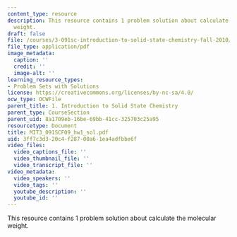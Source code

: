 ```yaml
---
content_type: resource
description: This resource contains 1 problem solution about calculate the molecular
  weight.
draft: false
file: /courses/3-091sc-introduction-to-solid-state-chemistry-fall-2010/3ff7c3d320c4f28700a61ea4adfbbe6f_MIT3_091SCF09_hw1_sol.pdf
file_type: application/pdf
image_metadata:
  caption: ''
  credit: ''
  image-alt: ''
learning_resource_types:
- Problem Sets with Solutions
license: https://creativecommons.org/licenses/by-nc-sa/4.0/
ocw_type: OCWFile
parent_title: 1. Introduction to Solid State Chemistry
parent_type: CourseSection
parent_uid: 8a1709eb-16be-69bb-41cc-325703c25a95
resourcetype: Document
title: MIT3_091SCF09_hw1_sol.pdf
uid: 3ff7c3d3-20c4-f287-00a6-1ea4adfbbe6f
video_files:
  video_captions_file: ''
  video_thumbnail_file: ''
  video_transcript_file: ''
video_metadata:
  video_speakers: ''
  video_tags: ''
  youtube_description: ''
  youtube_id: ''
---
```

This resource contains 1 problem solution about calculate the molecular weight.